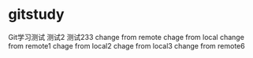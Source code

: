 # gitstudy
Git学习测试 测试2 测试233
change from remote
chage from local
change from remote1
chage from local2
chage from local3
change from remote6
